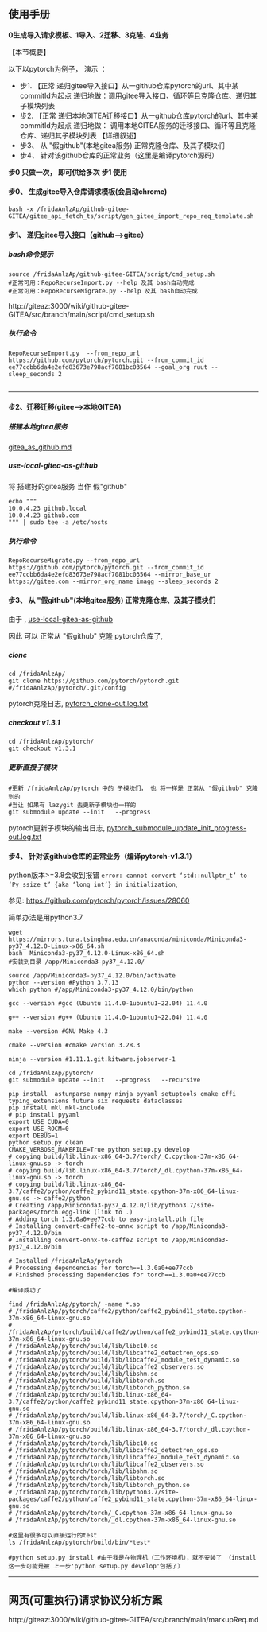 ## 使用手册

**0生成导入请求模板、1导入、2迁移、3克隆、4业务**

【本节概要】

以下以pytorch为例子， 演示 ：

- 步1. 【正常 递归gitee导入接口】从一github仓库pytorch的url、其中某commitId为起点  递归地做：调用gitee导入接口、循环等且克隆仓库、递归其子模块列表
- 步2. 【正常 递归本地GITEA迁移接口】从一github仓库pytorch的url、其中某commitId为起点  递归地做： 调用本地GITEA服务的迁移接口、循环等且克隆仓库、递归其子模块列表
【详细叙述】
- 步3、 从 "假github"(本地gitea服务) 正常克隆仓库、及其子模块们
- 步4、 针对该github仓库的正常业务（这里是编译pytorch源码）

**步0 只做一次， 即可供给多次 步1 使用**

#### 步0、 生成gitee导入仓库请求模板(会启动chrome)


```bash -x /fridaAnlzAp/github-gitee-GITEA/gitee_api_fetch_ts/script/gen_gitee_import_repo_req_template.sh```

#### 步1、 递归gitee导入接口（github-->gitee）

#####  bash命令提示
```shell
source /fridaAnlzAp/github-gitee-GITEA/script/cmd_setup.sh
#正常可用：RepoRecurseImport.py --help 及其 bash自动完成
#正常可用：RepoRecurseMigrate.py --help 及其 bash自动完成
```

http://giteaz:3000/wiki/github-gitee-GITEA/src/branch/main/script/cmd_setup.sh

##### 执行命令
```shell
RepoRecurseImport.py  --from_repo_url https://github.com/pytorch/pytorch.git --from_commit_id ee77ccbb6da4e2efd83673e798acf7081bc03564 --goal_org ruut --sleep_seconds 2 
    
```


----


#### 步2、迁移迁移(gitee-->本地GITEA)

#####  搭建本地gitea服务

[gitea_as_github.md](http://giteaz:3000/wiki/github-gitee-GITEA/src/branch/main/migrate2GITEA/gitea_as_github.md)


##### use-local-gitea-as-github

将 搭建好的gitea服务 当作 假"github" 
```shell
echo """
10.0.4.23 github.local
10.0.4.23 github.com
""" | sudo tee -a /etc/hosts
```


##### 执行命令

```shell
RepoRecurseMigrate.py --from_repo_url https://github.com/pytorch/pytorch.git --from_commit_id ee77ccbb6da4e2efd83673e798acf7081bc03564 --mirror_base_ur https://gitee.com --mirror_org_name imagg --sleep_seconds 2 
```




#### 步3、 从 "假github"(本地gitea服务) 正常克隆仓库、及其子模块们

由于 , [use-local-gitea-as-github](http://giteaz:3000/wiki/github-gitee-GITEA#use-local-gitea-as-github)

因此 可以 正常从 "假github" 克隆 pytorch仓库了,

#####  clone
```shell
cd /fridaAnlzAp/
git clone https://github.com/pytorch/pytorch.git
#/fridaAnlzAp/pytorch/.git/config
```
pytorch克隆日志, [pytorch_clone-out.log.txt](http://giteaz:3000/wiki/github-gitee-GITEA/src/branch/main/migrate2GITEA/doc/pytorch_clone-out.log.txt)


##### checkout v1.3.1
```shell
cd /fridaAnlzAp/pytorch/
git checkout v1.3.1
```

##### 更新直接子模块 
```shell
#更新 /fridaAnlzAp/pytorch 中的 子模块们， 也 将一样是 正常从 "假github" 克隆到的
#当让 如果有 lazygit 去更新子模块也一样的
git submodule update --init   --progress 
```
pytorch更新子模块的输出日志, [pytorch_submodule_update_init_progress-out.log.txt](http://giteaz:3000/wiki/github-gitee-GITEA/src/branch/main/migrate2GITEA/doc/pytorch_submodule_update_init_progress-out.log.txt)



#### 步4、 针对该github仓库的正常业务（编译pytorch-v1.3.1）
python版本>=3.8会收到报错 ```error: cannot convert ‘std::nullptr_t’ to ‘Py_ssize_t’ {aka ‘long int’} in initialization```,

参见: https://github.com/pytorch/pytorch/issues/28060

简单办法是用python3.7


```shell
wget https://mirrors.tuna.tsinghua.edu.cn/anaconda/miniconda/Miniconda3-py37_4.12.0-Linux-x86_64.sh
bash  Miniconda3-py37_4.12.0-Linux-x86_64.sh
#安装到目录 /app/Miniconda3-py37_4.12.0/

source /app/Miniconda3-py37_4.12.0/bin/activate 
python --version #Python 3.7.13
which python #/app/Miniconda3-py37_4.12.0/bin/python

```

```shell
gcc --version #gcc (Ubuntu 11.4.0-1ubuntu1~22.04) 11.4.0

g++ --version #g++ (Ubuntu 11.4.0-1ubuntu1~22.04) 11.4.0

make --version #GNU Make 4.3

cmake --version #cmake version 3.28.3

ninja --version #1.11.1.git.kitware.jobserver-1

```

```shell
cd /fridaAnlzAp/pytorch/
git submodule update --init   --progress   --recursive

pip install  astunparse numpy ninja pyyaml setuptools cmake cffi typing_extensions future six requests dataclasses
pip install mkl mkl-include
# pip install pyyaml
export USE_CUDA=0
export USE_ROCM=0
export DEBUG=1
python setup.py clean
CMAKE_VERBOSE_MAKEFILE=True python setup.py develop
# copying build/lib.linux-x86_64-3.7/torch/_C.cpython-37m-x86_64-linux-gnu.so -> torch
# copying build/lib.linux-x86_64-3.7/torch/_dl.cpython-37m-x86_64-linux-gnu.so -> torch
# copying build/lib.linux-x86_64-3.7/caffe2/python/caffe2_pybind11_state.cpython-37m-x86_64-linux-gnu.so -> caffe2/python
# Creating /app/Miniconda3-py37_4.12.0/lib/python3.7/site-packages/torch.egg-link (link to .)
# Adding torch 1.3.0a0+ee77ccb to easy-install.pth file
# Installing convert-caffe2-to-onnx script to /app/Miniconda3-py37_4.12.0/bin
# Installing convert-onnx-to-caffe2 script to /app/Miniconda3-py37_4.12.0/bin

# Installed /fridaAnlzAp/pytorch
# Processing dependencies for torch==1.3.0a0+ee77ccb
# Finished processing dependencies for torch==1.3.0a0+ee77ccb

#编译成功了

find /fridaAnlzAp/pytorch/ -name *.so
# /fridaAnlzAp/pytorch/caffe2/python/caffe2_pybind11_state.cpython-37m-x86_64-linux-gnu.so
# /fridaAnlzAp/pytorch/build/caffe2/python/caffe2_pybind11_state.cpython-37m-x86_64-linux-gnu.so
# /fridaAnlzAp/pytorch/build/lib/libc10.so
# /fridaAnlzAp/pytorch/build/lib/libcaffe2_detectron_ops.so
# /fridaAnlzAp/pytorch/build/lib/libcaffe2_module_test_dynamic.so
# /fridaAnlzAp/pytorch/build/lib/libcaffe2_observers.so
# /fridaAnlzAp/pytorch/build/lib/libshm.so
# /fridaAnlzAp/pytorch/build/lib/libtorch.so
# /fridaAnlzAp/pytorch/build/lib/libtorch_python.so
# /fridaAnlzAp/pytorch/build/lib.linux-x86_64-3.7/caffe2/python/caffe2_pybind11_state.cpython-37m-x86_64-linux-gnu.so
# /fridaAnlzAp/pytorch/build/lib.linux-x86_64-3.7/torch/_C.cpython-37m-x86_64-linux-gnu.so
# /fridaAnlzAp/pytorch/build/lib.linux-x86_64-3.7/torch/_dl.cpython-37m-x86_64-linux-gnu.so
# /fridaAnlzAp/pytorch/torch/lib/libc10.so
# /fridaAnlzAp/pytorch/torch/lib/libcaffe2_detectron_ops.so
# /fridaAnlzAp/pytorch/torch/lib/libcaffe2_module_test_dynamic.so
# /fridaAnlzAp/pytorch/torch/lib/libcaffe2_observers.so
# /fridaAnlzAp/pytorch/torch/lib/libshm.so
# /fridaAnlzAp/pytorch/torch/lib/libtorch.so
# /fridaAnlzAp/pytorch/torch/lib/libtorch_python.so
# /fridaAnlzAp/pytorch/torch/lib/python3.7/site-packages/caffe2/python/caffe2_pybind11_state.cpython-37m-x86_64-linux-gnu.so
# /fridaAnlzAp/pytorch/torch/_C.cpython-37m-x86_64-linux-gnu.so
# /fridaAnlzAp/pytorch/torch/_dl.cpython-37m-x86_64-linux-gnu.so

#这里有很多可以直接运行的test
ls /fridaAnlzAp/pytorch/build/bin/*test*

#python setup.py install #由于我是在物理机（工作环境机），就不安装了 （install 这一步可能是被 上一步'python setup.py develop'包括了）
```




----

## 网页(可重执行)请求协议分析方案

 http://giteaz:3000/wiki/github-gitee-GITEA/src/branch/main/markupReq.md